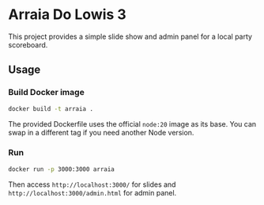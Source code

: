 # Arraia Do Lowis 3

This project provides a simple slide show and admin panel for a local party scoreboard.

## Usage

### Build Docker image

```bash
docker build -t arraia .
```

The provided Dockerfile uses the official `node:20` image as its base. You can swap in a different tag if you need another Node version.

### Run

```bash
docker run -p 3000:3000 arraia
```

Then access `http://localhost:3000/` for slides and `http://localhost:3000/admin.html` for admin panel.
